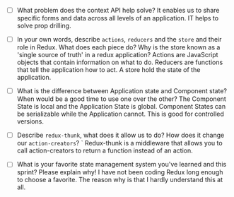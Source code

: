 - [ ] What problem does the context API help solve?
     It enables us to share specific forms and data across all levels of an application. IT helps to solve prop drilling.

- [ ] In your own words, describe `actions`, `reducers` and the `store` and their role in Redux. What does each piece do? Why is the store known as a 'single source of truth' in a redux application?
    Actions are JavaScript objects that contain information on what to do.
    Reducers are functions that tell the application how to act.
    A store hold the state of the application.


- [ ] What is the difference between Application state and Component state? When would be a good time to use one over the other?
    The Component State is local and the Application State is global. Component States can be serializable while the Application cannot. This is good for controlled versions.

- [ ] Describe `redux-thunk`, what does it allow us to do? How does it change our `action-creators`?
`   Redux-thunk is a middleware that allows you to call action-creators to return a function instead of an action.
    
- [ ] What is your favorite state management system you've learned and this sprint? Please explain why!
    I have not been coding Redux long enough to choose a favorite. The reason why is that I hardly understand this at all.

